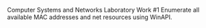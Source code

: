 Computer Systems and Networks
Laboratory Work #1
Enumerate all available MAC addresses and net resources using WinAPI.
